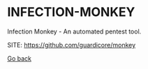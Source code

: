 # INFECTION-MONKEY

 Infection Monkey - An automated pentest tool.

 SITE: https://github.com/guardicore/monkey

 [Go back](https://portable-linux-apps.github.io/apps.html)
